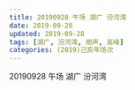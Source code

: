 ```yaml
---
title: 20190928 午场 湖广 汾河湾
date: 2019-09-28
updated: 2019-09-28
tags: [湖广, 汾河湾, 相声, 高峰]
categories: (2019)己亥年场次
---
```

20190928 午场 湖广 汾河湾


